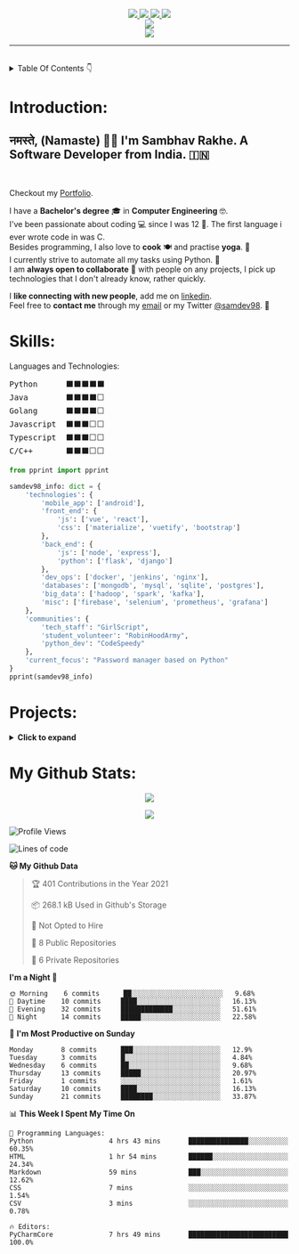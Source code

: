 <p align="center">
<a href="mailto:rakhesambhav@gmail.com" alt="Gmail">
    <img src="https://img.shields.io/badge/Email Me-D14836?style=for-the-badge&logo=gmail&logoColor=white"/>
</a>
<a href="https://www.linkedin.com/in/sambhavrakhe" alt="Linkedin">
    <img src="https://img.shields.io/badge/Sambhav Rakhe-0077B5?style=for-the-badge&logo=linkedin&logoColor=white"/>
</a>
<a href="https://www.twitter.com/samdev98" alt="Twitter">
    <img src="https://img.shields.io/badge/SamDev98-1DA1F2?style=for-the-badge&logo=twitter&logoColor=white"/>
</a>
<a href="https://discord.gg/7sSs4AC3ey" alt="Discord">
    <img src="https://img.shields.io/badge/CODEHUB-7289DA?style=for-the-badge&logo=discord&logoColor=white"/>
</a>
<br>
<a href="https://ko-fi.com/samdev98" alt="Ko-Fi">
    <img src="https://img.shields.io/badge/Support with Ko--fi-F16061?style=for-the-badge&logo=ko-fi&logoColor=white"/>
</a>
<br>
<a href="https://github.com/samdev98" alt="Waka Readme Status">
    <img src="https://github.com/samdev98/samdev98/actions/workflows/waka.yml/badge.svg"/>
</a>
</p>
<hr>
<br>
<details>
  <summary>Table Of Contents 👇</summary>

* [Introduction](#introduction)
* [Skills](#skills)
* [Projects](#projects)
* [Stats](#my-github-stats)

</details>

# Introduction:

<h2> नमस्ते, (Namaste) 🙏🏻 I'm Sambhav Rakhe. A Software Developer from India. 🇮🇳 </h2> <br>
<p>

Checkout my [Portfolio](https://www.sambhavrakhe.com).

I have a **Bachelor's degree** 🎓 in **Computer Engineering** 🤓. <br>
I've been passionate about coding 💻 since I was 12 👦. The first language i ever wrote code in was C. <br>
Besides programming, I also love to **cook** 🍽 and practise **yoga**. 🧘 <br>
I currently strive to automate all my tasks using Python. 🐍 <br>
I am **always open to collaborate** 👻 with people on any projects, I pick up technologies that I don't already know,
rather quickly. <br>

</p>

I **like connecting with new people**, add me on [linkedin](https://www.linkedin.com/in/sambhavrakhe).
<br>
Feel free to **contact me** through my [email](mailto:rakhesambhav@gmail.com) or my
Twitter [@samdev98](https://twitter.com/samdev98). 🙂

# Skills:

Languages and Technologies:
<pre>
Python      ⬛⬛⬛⬛⬛
Java        ⬛⬛⬛⬛⬜
Golang      ⬛⬛⬛⬛⬜
Javascript  ⬛⬛⬛⬜⬜
Typescript  ⬛⬛⬛⬜⬜
C/C++       ⬛⬛⬛⬜⬜
</pre>

```python
from pprint import pprint

samdev98_info: dict = {
    'technologies': {
        'mobile_app': ['android'],
        'front_end': {
            'js': ['vue', 'react'],
            'css': ['materialize', 'vuetify', 'bootstrap']
        },
        'back_end': {
            'js': ['node', 'express'],
            'python': ['flask', 'django']
        },
        'dev_ops': ['docker', 'jenkins', 'nginx'],
        'databases': ['mongodb', 'mysql', 'sqlite', 'postgres'],
        'big_data': ['hadoop', 'spark', 'kafka'],
        'misc': ['firebase', 'selenium', 'prometheus', 'grafana']
    },
    'communities': {
        'tech_staff': "GirlScript",
        'student_volunteer': "RobinHoodArmy",
        'python_dev': "CodeSpeedy"
    },
    'current_focus': "Password manager based on Python"
}
pprint(samdev98_info)
```

# Projects:

<details>
  <summary><strong>Click to expand</strong></summary>

[![Password Manager](https://github-readme-stats.vercel.app/api/pin/?username=samdev98&repo=password-manager-py&show_icons=true&theme=radical)](https://github.com/samdev98/password-manager-py)
</details>

# My Github Stats:

<p align="center">
    <a href="" alt="Github Stats">
        <img src="https://github-readme-stats.vercel.app/api?username=samdev98&count_private=true&show_icons=true&theme=radical"/>
    </a>
</p>

<p align="center">
    <a href="" alt="Github Streaks">
        <img src="https://github-readme-streak-stats.herokuapp.com/?user=samdev98&theme=dark"/>
    </a>
</p>

<!--START_SECTION:waka-->
![Profile Views](http://img.shields.io/badge/Profile%20Views-0-blue)

![Lines of code](https://img.shields.io/badge/From%20Hello%20World%20I%27ve%20Written-883939%20lines%20of%20code-blue)

**🐱 My Github Data** 

> 🏆 401 Contributions in the Year 2021
 > 
> 📦 268.1 kB Used in Github's Storage 
 > 
> 🚫 Not Opted to Hire
 > 
> 📜 8 Public Repositories 
 > 
> 🔑 6 Private Repositories  
 > 
**I'm a Night 🦉** 

```text
🌞 Morning    6 commits      ██░░░░░░░░░░░░░░░░░░░░░░░   9.68% 
🌆 Daytime    10 commits     ████░░░░░░░░░░░░░░░░░░░░░   16.13% 
🌃 Evening    32 commits     █████████████░░░░░░░░░░░░   51.61% 
🌙 Night      14 commits     █████░░░░░░░░░░░░░░░░░░░░   22.58%

```
📅 **I'm Most Productive on Sunday** 

```text
Monday       8 commits      ███░░░░░░░░░░░░░░░░░░░░░░   12.9% 
Tuesday      3 commits      █░░░░░░░░░░░░░░░░░░░░░░░░   4.84% 
Wednesday    6 commits      ██░░░░░░░░░░░░░░░░░░░░░░░   9.68% 
Thursday     13 commits     █████░░░░░░░░░░░░░░░░░░░░   20.97% 
Friday       1 commits      ░░░░░░░░░░░░░░░░░░░░░░░░░   1.61% 
Saturday     10 commits     ████░░░░░░░░░░░░░░░░░░░░░   16.13% 
Sunday       21 commits     ████████░░░░░░░░░░░░░░░░░   33.87%

```


📊 **This Week I Spent My Time On** 

```text
💬 Programming Languages: 
Python                   4 hrs 43 mins       ███████████████░░░░░░░░░░   60.35% 
HTML                     1 hr 54 mins        ██████░░░░░░░░░░░░░░░░░░░   24.34% 
Markdown                 59 mins             ███░░░░░░░░░░░░░░░░░░░░░░   12.62% 
CSS                      7 mins              ░░░░░░░░░░░░░░░░░░░░░░░░░   1.54% 
CSV                      3 mins              ░░░░░░░░░░░░░░░░░░░░░░░░░   0.78%

🔥 Editors: 
PyCharmCore              7 hrs 49 mins       █████████████████████████   100.0%

```


<!--END_SECTION:waka-->